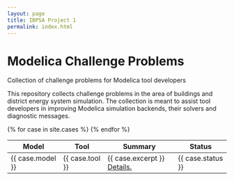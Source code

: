 ```yaml
---
layout: page
title: IBPSA Project 1
permalink: index.html
---
```


<div class="starter-template">
  <h1>Modelica Challenge Problems</h1>
  <p class="lead">
    Collection of challenge problems for Modelica tool developers
  </p>
</div>

This repository collects challenge problems in the area of buildings and
district energy system simulation.
The collection is meant to assist tool developers in improving Modelica
simulation backends, their solvers and diagnostic messages.

<table class="table_with_header">

<thead valign="bottom">
<tr>
<th>Model</th>
<th>Tool</th>
<th>Summary</th>
<th>Status</th>
</tr>
</thead>
<tbody valign="top">
{% for case in site.cases %}
<tr>
  <td>
  {{ case.model }}
  </td>
  <td>
  {{ case.tool }}
  </td>
  <td>
  {{ case.excerpt }}
  <a href="{{ site.baseurl }}{{ case.url }}">Details.</a>
  </td>
  <td>
  {{ case.status }}
  </td>

</tr>
{% endfor %}
</tbody>
</table>
